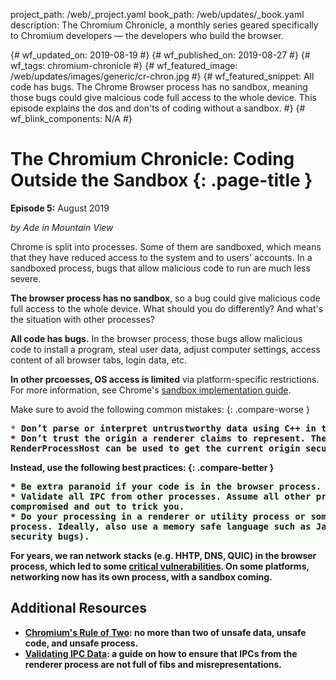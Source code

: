 project_path: /web/_project.yaml
book_path: /web/updates/_book.yaml
description: The Chromium Chronicle, a monthly series geared specifically to Chromium developers — the developers who build the browser.

{# wf_updated_on: 2019-08-19 #}
{# wf_published_on: 2019-08-27 #}
{# wf_tags: chromium-chronicle #}
{# wf_featured_image: /web/updates/images/generic/cr-chron.jpg #}
{# wf_featured_snippet: All code has bugs. The Chrome Browser process has no sandbox, meaning those bugs could give malcious code full access to the whole device. This episode explains the dos and don'ts of coding without a sandbox. #}
{# wf_blink_components: N/A #}

<style>
  body:not(.devsite-dark-code) pre.prettyprint.cc-bad {
    background-color: #fff7f7;
  }
  body:not(.devsite-dark-code) pre.prettyprint.cc-good {
    background-color: #f7fff7;
  }
</style>

# The Chromium Chronicle: Coding Outside the Sandbox {: .page-title }

**Episode 5:** August 2019

*by Ade in Mountain View*

Chrome is split into processes. Some of them are sandboxed, which means that
they have reduced access to the system and to users' accounts. In a sandboxed
process, bugs that allow malicious code to run are much less severe. 

**The browser process has no sandbox**, so a bug could give malicious code full
access to the whole device. What should you do differently? And what's the
situation with other processes?

**All code has bugs.** In the browser process, those bugs allow malicious code
to install a program, steal user data, adjust computer settings, access content
of all browser tabs, login data, etc. 

**In other prcoesses, OS access is limited** via platform-specific restrictions.
For more information, see Chrome's [sandbox implementation guide][sandbox-implementation]. 

Make sure to avoid the following common mistakes:
{: .compare-worse }

<pre class="prettyprint cc-bad lang-html">
* <strong>Don’t parse or interpret untrustworthy data using C++ in the browser process.<strong>
* Don’t trust the origin a renderer claims to represent. The browser’s 
RenderProcessHost can be used to get the current origin securely. 
</pre>

Instead, use the following best practices:
{: .compare-better }

<pre class="prettyprint cc-good lang-html">
* Be extra paranoid if your code is in the browser process.
* Validate all IPC from other processes. Assume all other processes are already
compromised and out to trick you.
* Do your processing in a renderer or utility process or some other sandboxed
process. Ideally, also use a memory safe language such as JavaScript (solves >50%
security bugs).
</pre>

For years, we ran network stacks (e.g. HHTP, DNS, QUIC) in the browser process,
which led to some [critical vulnerabilities][critical-vulnerabilities]. On
some platforms, networking now has its own process, with a sandbox coming. 

## Additional Resources

* [Chromium's Rule of Two][rule-of-two]: no more than two of unsafe data,
unsafe code, and unsafe process. 
* [Validating IPC Data][validating-ipc]: a guide on how to ensure that IPCs
from the renderer process are not full of fibs and misrepresentations. 

[sandbox-implementation]: https://chromium.googlesource.com/chromium/src/+/master/docs/design/sandbox.md
[critical-vulnerabilities]: https://bugs.chromium.org/p/chromium/issues/list?q=type%3Dbug-security%20component%3AInternals%3ENetwork%20status%3Afixed%2Cverified%20security_severity%3Dcritical&can=1
[rule-of-two]: https://chromium.googlesource.com/chromium/src/+/master/docs/security/rule-of-2.md
[validating-ipc]: https://chromium.googlesource.com/chromium/src/+/HEAD/docs/security/mojo.md#Validate-privilege_presuming-data-received-over-IPC
